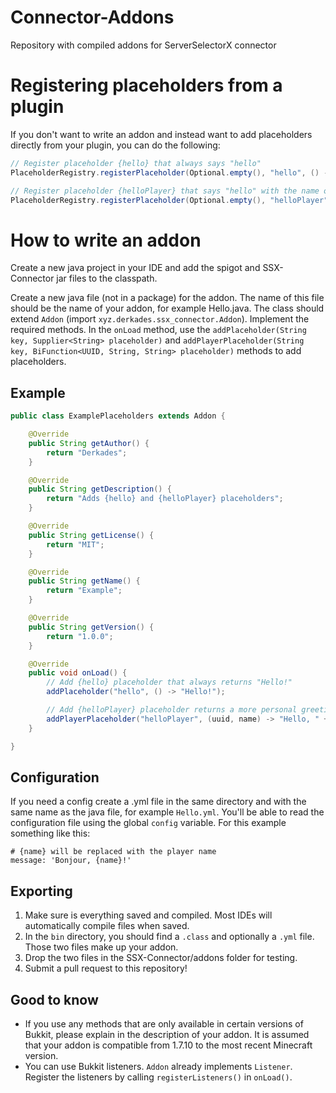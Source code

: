 # Connector-Addons
Repository with compiled addons for ServerSelectorX connector

# Registering placeholders from a plugin
If you don't want to write an addon and instead want to add placeholders directly from your plugin, you can do the following:
```java
// Register placeholder {hello} that always says "hello"
PlaceholderRegistry.registerPlaceholder(Optional.empty(), "hello", () -> "hello");

// Register placeholder {helloPlayer} that says "hello" with the name of the player
PlaceholderRegistry.registerPlaceholder(Optional.empty(), "helloPlayer", (uuid, name) -> "Hello, " + name);
```

# How to write an addon

Create a new java project in your IDE and add the spigot and SSX-Connector jar files to the classpath.

Create a new java file (not in a package) for the addon. The name of this file should be the name of your addon, for example Hello.java. The class should extend `Addon` (import `xyz.derkades.ssx_connector.Addon`). Implement the required methods. In the `onLoad` method, use the `addPlaceholder(String key, Supplier<String> placeholder)` and `addPlayerPlaceholder(String key, BiFunction<UUID, String, String> placeholder)` methods to add placeholders.

## Example

```java
public class ExamplePlaceholders extends Addon {

	@Override
	public String getAuthor() {
		return "Derkades";
	}

	@Override
	public String getDescription() {
		return "Adds {hello} and {helloPlayer} placeholders";
	}

	@Override
	public String getLicense() {
		return "MIT";
	}

	@Override
	public String getName() {
		return "Example";
	}

	@Override
	public String getVersion() {
		return "1.0.0";
	}

	@Override
	public void onLoad() {
		// Add {hello} placeholder that always returns "Hello!"
		addPlaceholder("hello", () -> "Hello!");

		// Add {helloPlayer} placeholder returns a more personal greeting
		addPlayerPlaceholder("helloPlayer", (uuid, name) -> "Hello, " + name + "!");
	}

}
```

## Configuration
If you need a config create a .yml file in the same directory and with the same name as the java file, for example `Hello.yml`. You'll be able to read the configuration file using the global `config` variable.
For this example something like this:
```
# {name} will be replaced with the player name
message: 'Bonjour, {name}!'
```

## Exporting
1. Make sure is everything saved and compiled. Most IDEs will automatically compile files when saved.
2. In the `bin` directory, you should find a `.class` and optionally a `.yml` file. Those two files make up your addon.
3. Drop the two files in the SSX-Connector/addons folder for testing.
4. Submit a pull request to this repository!

## Good to know
- If you use any methods that are only available in certain versions of Bukkit, please explain in the description of your addon. It is assumed that your addon is compatible from 1.7.10 to the most recent Minecraft version.
- You can use Bukkit listeners. `Addon` already implements `Listener`. Register the listeners by calling `registerListeners()` in `onLoad()`.
